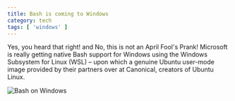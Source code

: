 ```yaml
---
title: Bash is coming to Windows
category: tech
tags: [ 'windows' ]
---
```

Yes, you heard that right! and No, this is not an April Fool's Prank! Microsoft is really getting native Bash support for Windows using the Windows Subsystem for Linux (WSL) – upon which a genuine Ubuntu user-mode image provided by their partners over at Canonical, creators of Ubuntu Linux.

![Bash on Windows]({{site.baseurl}}/img/posts/2016-04-01-Bash-Windows/bash.png)

